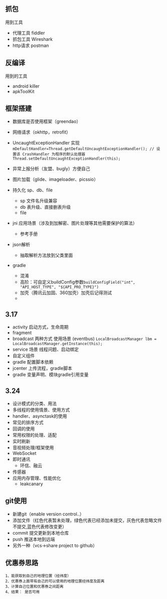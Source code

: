 ## 抓包
用到工具
* 代理工具 fiddler
* 抓包工具 Wireshark
* http请求 postman

## 反编译
用到的工具
* android killer
* apkToolKit



## 框架搭建
* 数据库是否使用框架（greendao）
* 网络请求（okhttp，retrofit）
* UncaughtExceptionHandler 实现
  ` mDefaultHandler=Thread.getDefaultUncaughtExceptionHandler();
        // 设置该 CrashHandler 为程序的默认处理器
        Thread.setDefaultUncaughtExceptionHandler(this);`

* 异常上报分析（友盟、bugly）方便自己
* 图片加载（glide、imageloader、picssio）
* 持久化 sp、db、file
	* sp 文件名升级兼容
	* db 表升级、直接删表升级
	* file  
* jni 应用场景（涉及到加解密、图片处理等其他需要保护的算法）
	* 参考手册
* json解析
	* 抽取解析方法放到父类里面
* gradle
    * 混淆
    * 高阶：可自定义buildConfig参数`buildConfigField("int", "API_HOST_TYPE", "${API_PRO_TYPE}")`
    * 加壳（腾讯云加固、360加壳）加壳后记得测试
    * 
    
    
## 3.17
* activity 启动方式，生命周期
* fragment 
* broadcast 两种方式 使用场景 (eventbus)  `LocalBroadcastManager lbm = LocalBroadcastManager.getInstance(this);`
* service 场景 线程问题、启动绑定
* 自定义组件
* gradle 配置脚本依赖
* jcenter 上传流程，gradle脚本
* gradle 变量声明、模块gradle引用变量


## 3.24
* 设计模式的分类、用法
* 多线程的使用情景、使用方式
* handler、asynctask的使用
* 常见的排序方式
* 回调的使用
* 常用权限的处理、适配
* 实时刷新
* 音视频处理/框架使用
* WebSocket
* 即时通讯
	* 环信、融云
* 传感器
* 应用内存管理、性能优化
	* leakcanary	

## git使用	

* 新建git（enable version control..）
* 添加文件（红色代表暂未处理，绿色代表已经添加未提交，灰色代表忽略文件不提交,蓝色代表修改变更）
* commit 提交更新到本地仓库
* push 推送本地到远端
* 另外一种（vcs->share project to github）

## 优惠券思路
    1、能获取到自己的地理位置（经纬度）
    2、优惠券上面带有自己的可以使用的地理位置经纬度及距离
    3、计算自己位置和优惠券之间距离
    4、结果： 是否可用
    
    